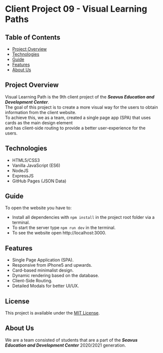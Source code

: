 # Client Project 09 - Visual Learning Paths

## Table of Contents
* [Project Overview](#project-overview)
* [Technologies](#technologies)
* [Guide](#guide)
* [Features](#features)
* [About Us](#about-us)


## Project Overview
Visual Learning Path is the 9th client project of the ***Seavus Education and Development Center***.<br/>
The goal of this project is to create a more visual way for the users to obtain information
from the client website.<br/>
To achieve this, we as a team, created a single page app (SPA) that uses cards as the main design element<br/>
and has client-side routing to provide a better user-experience for the users.<br/>

## Technologies
* HTML5/CSS3
* Vanilla JavaScript (ES6)
* NodeJS
* ExpressJS
* GitHub Pages (JSON Data)

## Guide
To open the website you have to: 
* Install all dependencies with ```npm install``` in the project root folder via a terminal.
* To start the server type ```npm run dev``` in the terminal.
* To see the website open http://localhost:3000.

## Features
* Single Page Application (SPA).
* Responsive from iPhone5 and upwards.
* Card-based minimalist design.
* Dynamic rendering based on the database.
* Client-Side Routing.
* Detailed Modals for better UI/UX.

## License
This project is available under the [MIT License](https://github.com/sedc-codecademy/sp2021-cp09-vlp/blob/main/LICENSE).

## About Us 
We are a team consisted of students that are a part of the ***Seavus Education and Development Center*** 2020/2021 generation.
